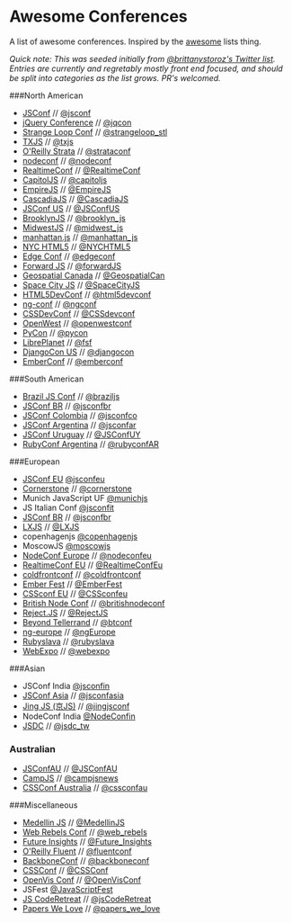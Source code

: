 Awesome Conferences
===================

A list of awesome conferences. Inspired by the [awesome](https://github.com/sindresorhus/awesome) lists thing.

_Quick note: This was seeded initially from [@brittanystoroz's Twitter list](https://twitter.com/brittanystoroz/confs-and-meetups/). Entries are currently and regretably mostly front end focused, and should be split into categories as the list grows. PR's welcomed._

###North American
* [JSConf](http://jsconf.com) // [@jsconf](https://twitter.com/jsconf)
* [jQuery Conference](http://events.jquery.org/2014/chicago/) // [@jqcon](https://twitter.com/jqcon)
* [Strange Loop Conf](https://thestrangeloop.com/) // [@strangeloop_stl](https://twitter.com/strangeloop_stl)
* [TXJS](http://texasjavascript.com) // [@txjs](https://twitter.com/txjs)
* [O'Reilly Strata](http://strataconf.com/) // [@strataconf](https://twitter.com/strataconf)
* [nodeconf](http://nodeconf.com/) // [@nodeconf](https://twitter.com/nodeconf)
* [RealtimeConf](http://realtimeconf.com/) // [@RealtimeConf](https://twitter.com/RealtimeConf)
* [CapitolJS](http://www.capitoljs.com/) // [@capitoljs](https://twitter.com/capitoljs)
* [EmpireJS](http://empirejs.org) // [@EmpireJS](https://twitter.com/EmpireJS)
* [CascadiaJS](http://cascadiajs.com) // [@CascadiaJS](https://twitter.com/CascadiaJS)
* [JSConf US](http://jsconf.us) // [@JSConfUS](https://twitter.com/JSConfUS)
* [BrooklynJS](http://brooklynjs.com/) // [@brooklyn_js](https://twitter.com/brooklyn_js)
* [MidwestJS](http://midwestjs.com/) // [@midwest_js](https://twitter.com/midwest_js)
* [manhattan.js](http://manhattanjs.com/) // [@manhattan_js](https://twitter.com/manhattan_js)
* [NYC HTML5](http://www.nychtml5.com/) // [@NYCHTML5](https://twitter.com/NYCHTML5)
* [Edge Conf](https://edgeconf.com) // [@edgeconf](https://twitter.com/edgeconf)
* [Forward JS](http://forwardjs.com/) // [@forwardJS](https://twitter.com/forwardJS/)
* [Geospatial Canada](http://geospatialcanada.wbresearch.com/) // [@GeospatialCan](https://twitter.com/GeospatialCan)
* [Space City JS](http://spacecityjs.com/) // [@SpaceCityJS](https://twitter.com/SpaceCityJS)
* [HTML5DevConf](http://html5devconf.com/) // [@html5devconf](https://twitter.com/html5devconf)
* [ng-conf](http://www.ng-conf.org/) // [@ngconf](https://twitter.com/ngconf)
* [CSSDevConf](http://CSSdevconf.com/) // [@CSSdevconf](https://twitter.com/CSSdevconf)
* [OpenWest](http://www.openwest.org/) // [@openwestconf](https://twitter.com/openwestconf)
* [PyCon](http://us.pycon.org/) // [@pycon](https://twitter.com/pycon)
* [LibrePlanet](http://libreplanet.org/wiki/LibrePlanet:Conference) // [@fsf](https://twitter.com/fsf)
* [DjangoCon US](http://www.djangocon.us/) // [@djangocon](https://twitter.com/djangocon)
* [EmberConf](http://emberconf.com/) // [@emberconf](https://twitter.com/emberconf)

###South American
* [Brazil JS Conf](http://braziljs.com.br/) // [@braziljs](http://www.twitter.com/braziljs)
* [JSConf BR](jsconfbr.org) // [@jsconfbr](https://twitter.com/jsconfbr)
* [JSConf Colombia](http://jsconf.co/) // [@jsconfco](https://twitter.com/jsconfco)
* [JSConf Argentina](http://www.jsconfar.com/) // [@jsconfar](https://twitter.com/jsconfar)
* [JSConf Uruguay](http://jsconf.uy/) // [@JSConfUY](https://twitter.com/JSConfUY)
* [RubyConf Argentina](http://rubyconfargentina.org/) // [@rubyconfAR](https://twitter.com/RubyConfAR)

###European
* [JSConf EU](http://jsconf.eu) [@jsconfeu](https://twitter.com/jsconfeu)
* [Cornerstone](http://www.cornerstone.se/) // [@cornerstone](https://twitter.com/CornerstoneSwe)
* Munich JavaScript UF [@munichjs](https://twitter.com/munichjs)
* JS Italian Conf [@jsconfit](https://twitter.com/jsconfit)
* [JSConf BR](jsconfbr.org) // [@jsconfbr](https://twitter.com/jsconfbr)
* [LXJS](http://lxjs.org) // [@LXJS](https://twitter.com/lxjs)
* copenhagenjs [@copenhagenjs](https://twitter.com/copenhagenjs)
* MoscowJS [@moscowjs](https://twitter.com/moscowjs)
* [NodeConf Europe](http://nodeconfeu.com/) // [@nodeconfeu](https://twitter.com/nodeconfeu)
* [RealtimeConf EU](http://realtimeconf.eu/) // [@RealtimeConfEu](https://twitter.com/RealtimeConfEu)
* [coldfrontconf](http://coldfrontconf.com/) // [@coldfrontconf](https://twitter.com/coldfrontconf)
* [Ember Fest](https://emberfest.eu/) // [@EmberFest](https://twitter.com/EmberFest)
* [CSSconf EU](http://cssconf.eu) // [@CSSconfeu](https://twitter.com/CSSconfeu)
* [British Node Conf](http://greatbritishnodeconf.co.uk/) // [@britishnodeconf](https://twitter.com/britishnodeconf)
* [Reject.JS](http://rejectjs.org/) // [@RejectJS](https://twitter.com/RejectJS)
* [Beyond Tellerrand](http://beyondtellerrand.com) // [@btconf](https://twitter.com/btconf)
* [ng-europe](http://ngeurope.org/) // [@ngEurope](https://twitter.com/ngEurope)
* [Rubyslava](http://rubyslava.sk/english.html) // [@rubyslava](https://twitter.com/rubyslava)
* [WebExpo](http://www.webexpo.cz/) // [@webexpo](https://twitter.com/webexpo)

###Asian
* JSConf India [@jsconfin](https://twitter.com/jsconfin)
* [JSConf Asia](http://jsconf.asia) // [@jsconfasia](https://twitter.com/jsconfasia)
* [Jing JS (京JS)](http://jsconf.cn) // [@jingjsconf](https://twitter.com/jingjsconf)
* NodeConf India [@NodeConfin](https://twitter.com/NodeConfIn)
* [JSDC](http://jsdc.tw/) // [@jsdc_tw](https://twitter.com/jsdc_tw)

### Australian
* [JSConfAU](http://au.jsconf.com/) // [@JSConfAU](https://twitter.com/JSConfAU)
* [CampJS](http://campjs.com/) // [@campjsnews](https://twitter.com/campjsnews)
* [CSSConf Australia](http://cssconf.com.au) // [@cssconfau](https://twitter.com/cssconfau)

###Miscellaneous
* [Medellin JS](http://medellinjs.org/) // [@MedellinJS](https://twitter.com/MedellinJS)
* [Web Rebels Conf](https://www.webrebels.org/) // [@web_rebels](https://twitter.com/web_rebels)
* [Future Insights](http://www.futureinsights.com/) // [@Future_Insights](https://twitter.com/Future_Insights)
* [O'Reilly Fluent](http://fluentconf.com) // [@fluentconf](https://twitter.com/fluentconf)
* [BackboneConf](http://backboneconf.com/) // [@backboneconf](https://twitter.com/backboneconf)
* [CSSConf](http://cssconf.com) // [@CSSConf](https://twitter.com/CSSConf)
* [OpenVis Conf](http://openvisconf.com/) // [@OpenVisConf](https://twitter.com/OpenVisConf)
* JSFest [@JavaScriptFest](https://twitter.com/JavaScriptFest)
* [JS CodeRetreat](http://jscoderetreat.com/) // [@jsCodeRetreat](https://twitter.com/jsCodeRetreat)
* [Papers We Love](https://github.com/papers-we-love/papers-we-love) // [@papers_we_love](https://twitter.com/papers_we_love)
